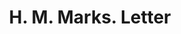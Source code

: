 ---
doi: 10.7916/D82Z2HGJ
date_other: '1908'
date_other_textual: '1908'
form: correspondence
genre:
- Letters (correspondence)
name:
- H. M. Marks
object_in_context_url: https://biggert.cul.columbia.edu/items/view/ave_biggert_00197
subject_hierarchical_geographic:
- Chicago, Illinois, United States
subject_name:
- H. M. Marks
title: H. M. Marks. Letter
sort_title: H. M. Marks. Letter
call_number: ave_biggert_00197
coordinates:
- 41.83694444444445,-87.68472222222222
pid: ave_biggert_00197
identifiers: ave_biggert_00197
thumbnail: https://derivativo-3.library.columbia.edu/iiif/2/ldpd:345156/full/!256,256/0/native.jpg
permalink: /biggert/ave_biggert_00197/
layout: iiif-image-page
---